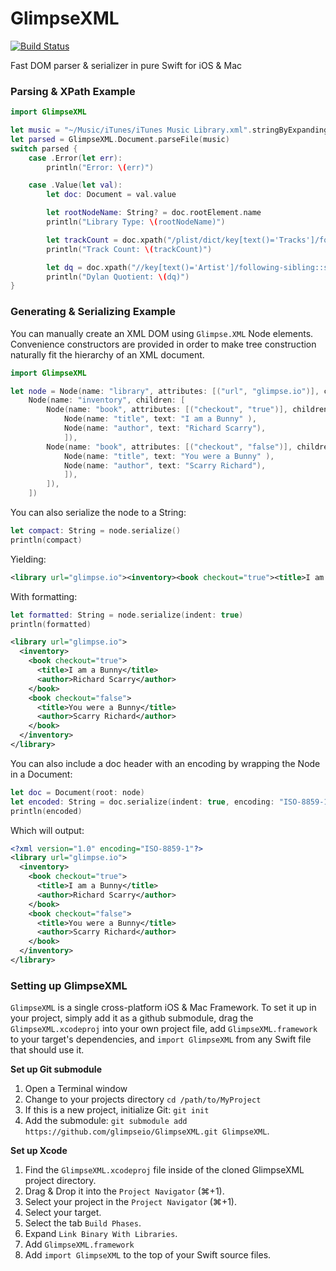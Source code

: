 # GlimpseXML

[![Build Status](https://travis-ci.org/glimpseio/GlimpseXML.svg?branch=master)](https://travis-ci.org/glimpseio/GlimpseXML)

Fast DOM parser & serializer in pure Swift for iOS & Mac

### Parsing & XPath Example

````swift
import GlimpseXML

let music = "~/Music/iTunes/iTunes Music Library.xml".stringByExpandingTildeInPath
let parsed = GlimpseXML.Document.parseFile(music)
switch parsed {
    case .Error(let err):
        println("Error: \(err)")

    case .Value(let val):
        let doc: Document = val.value

        let rootNodeName: String? = doc.rootElement.name
        println("Library Type: \(rootNodeName)")

        let trackCount = doc.xpath("/plist/dict/key[text()='Tracks']/following-sibling::dict/key").value?.first?.text
        println("Track Count: \(trackCount)")

        let dq = doc.xpath("//key[text()='Artist']/following-sibling::string[text()='Bob Dylan']").value?.count
        println("Dylan Quotient: \(dq)")
}
````

### Generating & Serializing Example

You can manually create an XML DOM using `Glimpse.XML` Node elements. Convenience constructors are provided
in order to make tree construction naturally fit the hierarchy of an XML document.

````swift
import GlimpseXML

let node = Node(name: "library", attributes: [("url", "glimpse.io")], children: [
    Node(name: "inventory", children: [
        Node(name: "book", attributes: [("checkout", "true")], children: [
            Node(name: "title", text: "I am a Bunny" ),
            Node(name: "author", text: "Richard Scarry"),
            ]),
        Node(name: "book", attributes: [("checkout", "false")], children: [
            Node(name: "title", text: "You were a Bunny" ),
            Node(name: "author", text: "Scarry Richard"),
            ]),
        ]),
    ])
````

You can also serialize the node to a String:

````swift
let compact: String = node.serialize()
println(compact)
````

Yielding:

````xml
<library url="glimpse.io"><inventory><book checkout="true"><title>I am a Bunny</title><author>Richard Scarry</author></book><book checkout="false"><title>You were a Bunny</title><author>Scarry Richard</author></book></inventory></library>
````

With formatting:

````swift
let formatted: String = node.serialize(indent: true)
println(formatted)
````

````xml
<library url="glimpse.io">
  <inventory>
    <book checkout="true">
      <title>I am a Bunny</title>
      <author>Richard Scarry</author>
    </book>
    <book checkout="false">
      <title>You were a Bunny</title>
      <author>Scarry Richard</author>
    </book>
  </inventory>
</library>
````

You can also include a doc header with an encoding by wrapping the Node in a Document:

````swift
let doc = Document(root: node)
let encoded: String = doc.serialize(indent: true, encoding: "ISO-8859-1")
println(encoded)
````

Which will output:

````xml
<?xml version="1.0" encoding="ISO-8859-1"?>
<library url="glimpse.io">
  <inventory>
    <book checkout="true">
      <title>I am a Bunny</title>
      <author>Richard Scarry</author>
    </book>
    <book checkout="false">
      <title>You were a Bunny</title>
      <author>Scarry Richard</author>
    </book>
  </inventory>
</library>
````

### Setting up GlimpseXML

`GlimpseXML` is a single cross-platform iOS & Mac Framework. To set it up in your project, simply add it as a github submodule, drag the `GlimpseXML.xcodeproj` into your own project file, add `GlimpseXML.framework` to your target's dependencies, and `import GlimpseXML` from any Swift file that should use it.

**Set up Git submodule**

1. Open a Terminal window
1. Change to your projects directory `cd /path/to/MyProject`
1. If this is a new project, initialize Git: `git init`
1. Add the submodule: `git submodule add https://github.com/glimpseio/GlimpseXML.git GlimpseXML`.

**Set up Xcode**

1. Find the `GlimpseXML.xcodeproj` file inside of the cloned GlimpseXML project directory.
1. Drag & Drop it into the `Project Navigator` (⌘+1).
1. Select your project in the `Project Navigator` (⌘+1).
1. Select your target.
1. Select the tab `Build Phases`.
1. Expand `Link Binary With Libraries`.
1. Add `GlimpseXML.framework`
1. Add `import GlimpseXML` to the top of your Swift source files.

